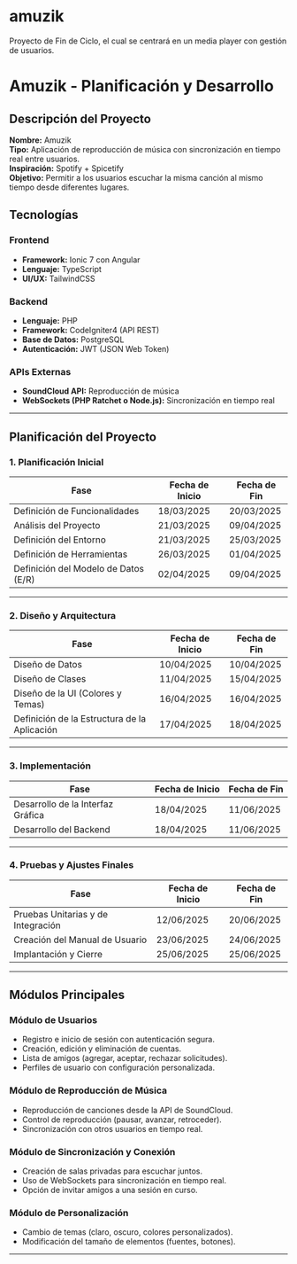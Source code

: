 # amuzik
Proyecto de Fin de Ciclo, el cual se centrará en un media player con gestión de usuarios.


# Amuzik - Planificación y Desarrollo

## Descripción del Proyecto
**Nombre:** Amuzik  
**Tipo:** Aplicación de reproducción de música con sincronización en tiempo real entre usuarios.  
**Inspiración:** Spotify + Spicetify  
**Objetivo:** Permitir a los usuarios escuchar la misma canción al mismo tiempo desde diferentes lugares.

## Tecnologías
### Frontend
- **Framework:** Ionic 7 con Angular
- **Lenguaje:** TypeScript
- **UI/UX:** TailwindCSS

### Backend
- **Lenguaje:** PHP
- **Framework:** CodeIgniter4 (API REST)
- **Base de Datos:** PostgreSQL
- **Autenticación:** JWT (JSON Web Token)

### APIs Externas
- **SoundCloud API:** Reproducción de música
- **WebSockets (PHP Ratchet o Node.js):** Sincronización en tiempo real

---

## Planificación del Proyecto

### 1. Planificación Inicial
| Fase | Fecha de Inicio | Fecha de Fin |
|-----------------------------|-----------------|--------------|
| Definición de Funcionalidades | 18/03/2025 | 20/03/2025 |
| Análisis del Proyecto | 21/03/2025 | 09/04/2025 |
| Definición del Entorno | 21/03/2025 | 25/03/2025 |
| Definición de Herramientas | 26/03/2025 | 01/04/2025 |
| Definición del Modelo de Datos (E/R) | 02/04/2025 | 09/04/2025 |

---

### 2. Diseño y Arquitectura
| Fase | Fecha de Inicio | Fecha de Fin |
|-----------------------------|-----------------|--------------|
| Diseño de Datos | 10/04/2025 | 10/04/2025 |
| Diseño de Clases | 11/04/2025 | 15/04/2025 |
| Diseño de la UI (Colores y Temas) | 16/04/2025 | 16/04/2025 |
| Definición de la Estructura de la Aplicación | 17/04/2025 | 18/04/2025 |

---

### 3. Implementación
| Fase | Fecha de Inicio | Fecha de Fin |
|-----------------------------|-----------------|--------------|
| Desarrollo de la Interfaz Gráfica | 18/04/2025 | 11/06/2025 |
| Desarrollo del Backend | 18/04/2025 | 11/06/2025 |

---

### 4. Pruebas y Ajustes Finales
| Fase | Fecha de Inicio | Fecha de Fin |
|-----------------------------|-----------------|--------------|
| Pruebas Unitarias y de Integración | 12/06/2025 | 20/06/2025 |
| Creación del Manual de Usuario | 23/06/2025 | 24/06/2025 |
| Implantación y Cierre | 25/06/2025 | 25/06/2025 |

---

## Módulos Principales

### Módulo de Usuarios
- Registro e inicio de sesión con autenticación segura.
- Creación, edición y eliminación de cuentas.
- Lista de amigos (agregar, aceptar, rechazar solicitudes).
- Perfiles de usuario con configuración personalizada.

### Módulo de Reproducción de Música
- Reproducción de canciones desde la API de SoundCloud.
- Control de reproducción (pausar, avanzar, retroceder).
- Sincronización con otros usuarios en tiempo real.

### Módulo de Sincronización y Conexión
- Creación de salas privadas para escuchar juntos.
- Uso de WebSockets para sincronización en tiempo real.
- Opción de invitar amigos a una sesión en curso.

### Módulo de Personalización
- Cambio de temas (claro, oscuro, colores personalizados).
- Modificación del tamaño de elementos (fuentes, botones).

---
